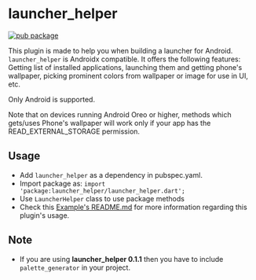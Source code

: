 # launcher_helper

[![pub package](https://img.shields.io/pub/v/launcher_helper.svg)](
https://pub.dartlang.org/packages/launcher_helper)

This plugin is made to help you when building a launcher for Android. `launcher_helper` is Androidx compatible. It offers the following features: Getting list of installed applications, launching them and getting phone's wallpaper, picking prominent colors from wallpaper or image for use in UI, etc.

Only Android is supported.

Note that on devices running Android Oreo or higher, methods which gets/uses Phone's wallpaper will work only if your app has the READ_EXTERNAL_STORAGE permission.

## Usage

- Add `launcher_helper` as a dependency in pubspec.yaml.
- Import package as: `import 'package:launcher_helper/launcher_helper.dart';`
- Use `LauncherHelper` class to use package methods
- Check this [Example's README.md](https://github.com/predatorx7/launcher_helper/tree/master/example) for more information regarding this plugin's usage.

## Note

- If you are using __launcher_helper 0.1.1__ then you have to include `palette_generator` in your project.

